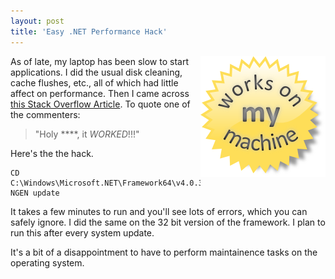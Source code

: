 ```yaml
---
layout: post
title: 'Easy .NET Performance Hack'
---
```

<span style="float: right">![works on my machine badge!](cdn/images/blog/2014-10-20-easy-net-performance-hack/works-on-my-machine.png "Your milage may vary")</span>

As of late, my laptop has been slow to start applications. I did the usual disk cleaning, cache flushes, etc., all of which had little affect on performance. Then I came across [this Stack Overflow Article](http://stackoverflow.com/questions/2947118/wpf-slow-to-start-on-x64-in-net-framework-4-0). To quote one of the commenters:

> "Holy ****, it *WORKED*!!!"

Here's the the hack.

    CD C:\Windows\Microsoft.NET\Framework64\v4.0.30319
    NGEN update

It takes a few minutes to run and you'll see lots of errors, which you can safely ignore. I did the same on the 32 bit version of the framework. I plan to run this after every system update.

It's a bit of a disappointment to have to perform maintainence tasks on the operating system.